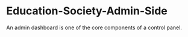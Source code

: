 # Education-Society-Admin-Side
An admin dashboard is one of the core components of a control panel.
